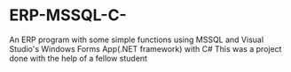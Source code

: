 # ERP-MSSQL-C-
An ERP program with some simple functions using MSSQL and Visual Studio's Windows Forms App(.NET framework) with C#
This was a project done with the help of a fellow student 
